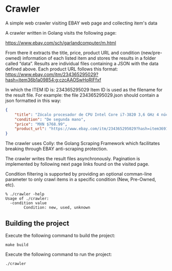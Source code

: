 # Crawler
A simple web crawler visiting EBAY web page and collecting item's data 

A crawler written in Golang visits the following page:

https://www.ebay.com/sch/garlandcomputer/m.html

From there it extracts the title, price, product URL and condition (new/pre-owned) information of each
listed item and stores the results in a folder called “data”.
Results are individual files containing a JSON with the data defined above.
Each product URL follows this format:
https://www.ebay.com/itm/234365295029?hash=item36b1a09854:g:czcAAOSwHoRlFfxf

In which the ITEM ID is: 234365295029
Item ID is used as the filename for the result file.
For example: the file 234365295029.json should contain a json formatted in this way:
```json
{
    "title": "Zócalo procesador de CPU Intel Core i7-3820 3,6 GHz 4 núcleos LGA2011 __ SR0LD",
    "condition": "De segunda mano",
    "price": "MXN $768.99",
    "product_url": "https://www.ebay.com/itm/234365295029?hash=item36914299b5:g:oo8AAOSwTXxkHNLV"
}
```
The crawler uses Colly: the Golang Scraping Framework which facilitates breaking through EBAY anti-scraping protection.

The crawler writes the result files asynchronously. 
Pagination is implemented by following next page links found on the visited page.

Condition filtering is supported by providing an optional comman-line parameter to only crawl items
in a specific condition (New, Pre-Owned, etc).
```shell
% ./crawler -help
Usage of ./crawler:
  -condition value
        Condition: new, used, unknown
```

## Building the project
Execute the following command to build the project:
```
make build
```
Execute the following command to run the project:
```
./crawler
```


